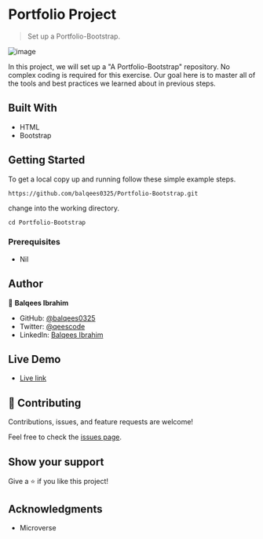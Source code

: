 # Portfolio Project

> Set up a Portfolio-Bootstrap.

![image](https://user-images.githubusercontent.com/66781780/126206944-cc62730f-56ae-4980-b2ac-206b5ff6044c.png)

In this project, we will set up a "A Portfolio-Bootstrap" repository. No complex coding is required for this exercise. Our goal here is to master all of the tools and best practices we learned about in previous steps.

## Built With

- HTML
- Bootstrap

## Getting Started

To get a local copy up and running follow these simple example steps.

`https://github.com/balqees0325/Portfolio-Bootstrap.git`

change into the working directory.

`cd Portfolio-Bootstrap`

### Prerequisites

- Nil

## Author

👤 **Balqees Ibrahim**

- GitHub: [@balqees0325](https://github.com/balqees0325)
- Twitter: [@qeescode](https://twitter.com/qeescode)
- LinkedIn: [Balqees Ibrahim](https://www.linkedin.com/in/balqees-ibrahim-911a81204/)

## Live Demo

- [Live link](https://balqees0325.github.io/Portfolio-Bootstrap/index.html)

## 🤝 Contributing

Contributions, issues, and feature requests are welcome!

Feel free to check the [issues page](../../issues/).

## Show your support

Give a ⭐️ if you like this project!

## Acknowledgments

- Microverse
